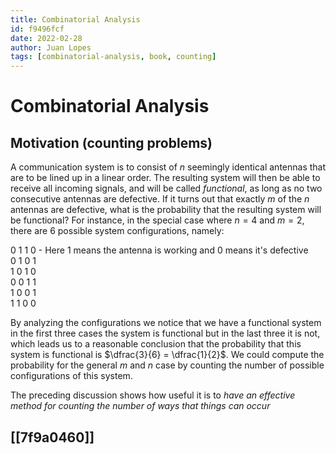 ```yaml
---
title: Combinatorial Analysis
id: f9496fcf
date: 2022-02-28
author: Juan Lopes
tags: [combinatorial-analysis, book, counting]
---
```


# Combinatorial Analysis

## Motivation (counting problems)
A communication system is to consist of $n$ seemingly identical antennas that are to be lined up in a linear order. The resulting system will then be able to receive all incoming signals, and will be called *functional*, as long as no two consecutive antennas are defective. If it turns out that exactly $m$ of the $n$ antennas are defective, what is the probability that the resulting system will be functional? For instance, in the special case where $n = 4$ and $m = 2$, there are 6 possible system configurations, namely:

0 1 1 0 - Here 1 means the antenna is working and 0 means it's defective\
0 1 0 1\
1 0 1 0\
0 0 1 1\
1 0 0 1\
1 1 0 0

By analyzing the configurations we notice that we have a functional system in the first three cases the system is functional but in the last three it is not, which leads us to a reasonable conclusion that the probability that this system is functional is $\dfrac{3}{6} = \dfrac{1}{2}$. We could compute the probability for the general $m$ and $n$ case by counting the number of possible configurations of this system.

The preceding discussion shows how useful it is to *have an effective method for counting the number of ways that things can occur*

## [[7f9a0460]]
